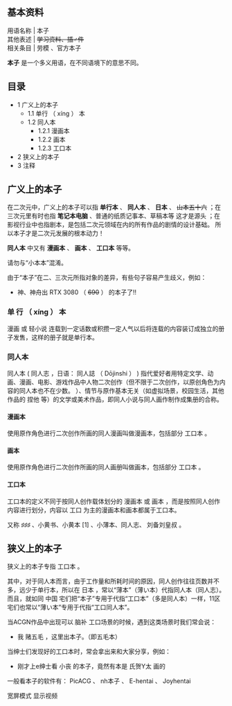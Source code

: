 **基本资料**  
---  
用语名称  |  本子   
其他表述  |  ~~学习资料、插♂件~~  
相关条目  |  劳模  、官方本子   
  
**本子** 是一个多义用语，在不同语境下的意思不同。

##  目录

  * 1  广义上的本子 
    * 1.1  单行  （  xíng  ）  本 
    * 1.2  同人本 
      * 1.2.1  漫画本 
      * 1.2.2  画本 
      * 1.2.3  工口本 
  * 2  狭义上的本子 
  * 3  注释 

##  广义上的本子

在二次元中，广义上的本子可以指 **单行本** 、 **同人本** 、 **日本** 、 ~~山本五十六~~ ；在三次元里有时也指 **笔记本电脑**
、普通的纸质记事本、草稿本等  这才是源头  ；在影视行业中也指剧本，是包括二次元领域在内的所有作品的剧情的设计基础。  所以本子才是二次元发展的根本动力！

**同人本** 中又有 **漫画本** 、 **画本** 、 **工口本** 等等。

请勿与“小本本”混淆。

由于“本子”在二、三次元所指对象的差异，有些句子容易产生歧义，例如：

  * 神、神舟出  RTX  3080  （  ~~690~~ ）  的本子了!! 

###  单  行  （  xíng  ）  本

漫画  或  轻小说  连载到一定话数或积攒一定人气以后将连载的内容装订成独立的册子发售，这样的册子就是单行本。

###  同人本

同人本 (  同人志  ，日语：  同人誌  （  Dōjinshi  ）  )
指代爱好者用特定文学、动画、漫画、电影、游戏作品中人物二次创作（但不限于二次创作，以原创角色为内容的同人本也不在少数。
）、情节与原作基本无关（如虚拟场景，校园生活，其他作品的  捏他  等）的文学或美术作品，即同人小说与同人画作制作成集册的合称。

####  漫画本

使用原作角色进行二次创作所画的同人漫画叫做漫画本，包括部分  工口本  。

####  画本

使用原作角色进行二次创作所画的同人画册叫做画本，包括部分  工口本  。

####  工口本

工口本的定义不同于按同人创作载体划分的  漫画本  或  画本  ，而是按照同人创作内容进行划分，内容以  工口  为主的漫画本和画本都属于工口本。

又称  ♯♯♯  、小黄书、小黄本  [1]  、小薄本、同人志、  刘备刘皇叔  。

##  狭义上的本子

狭义上的本子专指  工口本  。

其中，对于同人本而言，由于工作量和所耗时间的原因，同人创作往往页数并不多，远少于单行本，所以在  日本
，常以“薄本”（薄い本）代指同人本（同人志）。而且，就如同  中国
宅们把“本子”专用于代指“工口本”（多是同人本）一样，11区宅们也常以“薄い本”专用于代指“工口同人本”。

当ACGN作品中出现可以  脑补  工口场景的时候，遇到这类场景时我们常会说：

  * 我  赌五毛  ，这里出本子。（即五毛本） 

当绅士们发现好的工口本时，常会拿出来和大家分享，例如：

  * 刚才上e绅士看  小丧  的本子，竟然有本是  氏贺Y太  画的 

一般看本子的软件有：  PicACG  、  nh本子  、  E-hentai  、  Joyhentai

宽屏模式  显示视频